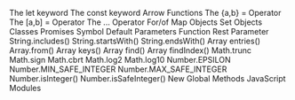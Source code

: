 The let keyword
The const keyword
Arrow Functions
The {a,b} = Operator
The [a,b] = Operator
The ... Operator
For/of
Map Objects
Set Objects
Classes
Promises
Symbol
Default Parameters
Function Rest Parameter
String.includes()
String.startsWith()
String.endsWith()
Array entries()
Array.from()
Array keys()
Array find()
Array findIndex()
Math.trunc
Math.sign
Math.cbrt
Math.log2
Math.log10
Number.EPSILON
Number.MIN_SAFE_INTEGER
Number.MAX_SAFE_INTEGER
Number.isInteger()
Number.isSafeInteger()
New Global Methods
JavaScript Modules